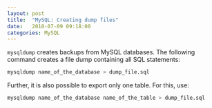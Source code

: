 ```yaml
---
layout: post
title:  "MySQL: Creating dump files"
date:   2010-07-09 09:18:00
categories: MySQL
---
```


<code>mysqldump</code> creates backups from MySQL databases. The following command creates a file dump containing all SQL statements:

```bash
mysqldump name_of_the_database > dump_file.sql
```

Further, it is also possible to export only one table. For this, use: 

```bash
mysqldump name_of_the_database name_of_the_table > dump_file.sql
```
